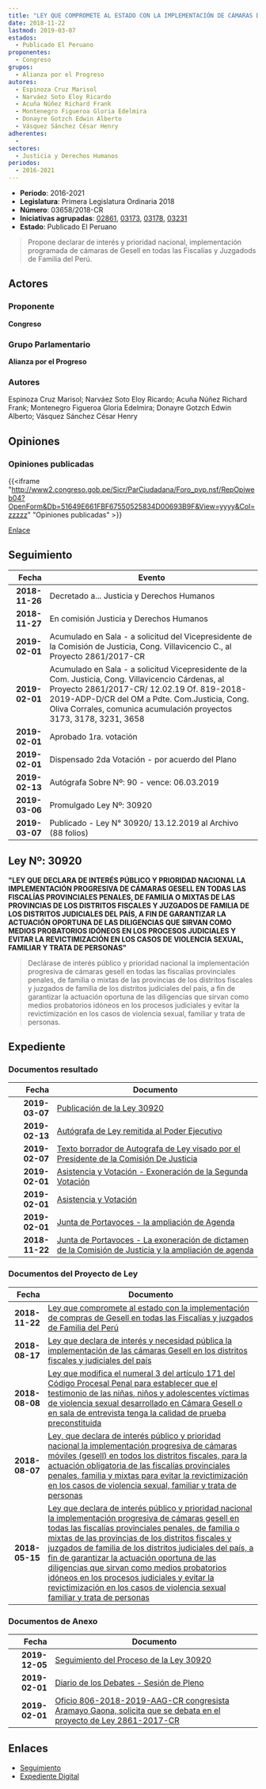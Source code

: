 ```yaml
---
title: "LEY QUE COMPROMETE AL ESTADO CON LA IMPLEMENTACIÓN DE CÁMARAS DE GESELL EN TODAS LAS FISCALÍAS Y JUZGADOS DE FAMILIA DEL PERÚ"
date: 2018-11-22
lastmod: 2019-03-07
estados: 
  - Publicado El Peruano
proponentes: 
  - Congreso
grupos: 
  - Alianza por el Progreso
autores: 
  - Espinoza Cruz Marisol
  - Narváez Soto Eloy Ricardo
  - Acuña Núñez Richard Frank
  - Montenegro Figueroa Gloria Edelmira
  - Donayre Gotzch Edwin Alberto
  - Vásquez Sánchez César Henry
adherentes: 
  - 
sectores: 
  - Justicia y Derechos Humanos
periodos: 
  - 2016-2021
---
```


- **Periodo**: 2016-2021
- **Legislatura**: Primera Legislatura Ordinaria 2018
- **Número**: 03658/2018-CR
- **Iniciativas agrupadas**: [02861](../../02800/02861), [03173](../../03100/03173), [03178](../../03100/03178), [03231](../../03200/03231)
- **Estado**: Publicado El Peruano

> Propone declarar de interés y prioridad nacional, implementación programada de cámaras de Gesell en todas las Fiscalías y Juzgadods de Familia del Perú.


## Actores

### Proponente

**Congreso**

### Grupo Parlamentario

**Alianza por el Progreso**

### Autores

Espinoza Cruz Marisol; Narváez Soto Eloy Ricardo; Acuña Núñez Richard Frank; Montenegro Figueroa Gloria Edelmira; Donayre Gotzch Edwin Alberto; Vásquez Sánchez César Henry


## Opiniones

### Opiniones publicadas

{{<iframe "http://www2.congreso.gob.pe/Sicr/ParCiudadana/Foro_pvp.nsf/RepOpiweb04?OpenForm&Db=51649E661FBF67550525834D00693B9F&View=yyyy&Col=zzzzz" "Opiniones publicadas" >}}

[Enlace](http://www2.congreso.gob.pe/Sicr/ParCiudadana/Foro_pvp.nsf/RepOpiweb04?OpenForm&Db=51649E661FBF67550525834D00693B9F&View=yyyy&Col=zzzzz)

## Seguimiento

| Fecha | Evento |
|------:|--------|
| **2018-11-26** | Decretado a... Justicia y Derechos Humanos|
| **2018-11-27** | En comisión Justicia y Derechos Humanos|
| **2019-02-01** | Acumulado en Sala - a solicitud del Vicepresidente de la Comisión de Justicia, Cong. Villavicencio C., al Proyecto 2861/2017-CR|
| **2019-02-01** | Acumulado en Sala - a solicitud Vicepresidente de la Com. Justicia, Cong. Villavicencio Cárdenas, al Proyecto 2861/2017-CR/ 12.02.19 Of. 819-2018-2019-ADP-D/CR del OM a Pdte. Com.Justicia, Cong. Oliva Corrales, comunica acumulación proyectos 3173, 3178, 3231, 3658|
| **2019-02-01** | Aprobado 1ra. votación|
| **2019-02-01** | Dispensado 2da Votación - por acuerdo del Plano|
| **2019-02-13** | Autógrafa Sobre Nº: 90 - vence: 06.03.2019|
| **2019-03-06** | Promulgado Ley Nº: 30920|
| **2019-03-07** | Publicado - Ley N° 30920/ 13.12.2019 al Archivo (88 folios)|

## Ley Nº: 30920

**"LEY QUE DECLARA DE INTERÉS PÚBLICO Y PRIORIDAD NACIONAL LA IMPLEMENTACIÓN PROGRESIVA DE CÁMARAS GESELL EN TODAS LAS FISCALÍAS PROVINCIALES PENALES, DE FAMILIA O MIXTAS DE LAS PROVINCIAS DE LOS DISTRITOS FISCALES Y JUZGADOS DE FAMILIA DE LOS DISTRITOS JUDICIALES DEL PAÍS, A FIN DE GARANTIZAR LA ACTUACIÓN OPORTUNA DE LAS DILIGENCIAS QUE SIRVAN COMO MEDIOS PROBATORIOS IDÓNEOS EN LOS PROCESOS JUDICIALES Y EVITAR LA REVICTIMIZACIÓN EN LOS CASOS DE VIOLENCIA SEXUAL, FAMILIAR Y TRATA DE PERSONAS"**

> Declárase de interés público y prioridad nacional la implementación progresiva de cámaras gesell en todas las fiscalías provinciales penales, de familia o mixtas de las provincias de los distritos fiscales y juzgados de familia de los distritos judiciales del país, a fin de garantizar la actuación oportuna de las diligencias que sirvan como medios probatorios idóneos en los procesos judiciales y evitar la revictimización en los casos de violencia sexual, familiar y trata de personas.


## Expediente


### Documentos resultado

| Fecha | Documento |
|------:|--------|
| **2019-03-07** | [Publicación de la Ley 30920](http://www.leyes.congreso.gob.pe/Documentos/2016_2021/ADLP/Normas_Legales/30920-LEY.pdf) |
| **2019-02-13** | [Autógrafa de Ley remitida al Poder Ejecutivo](http://www.leyes.congreso.gob.pe/Documentos/2016_2021/ADLP/Texto_Aprobado/AU0286120190213.pdf) |
| **2019-02-07** | [Texto borrador de Autografa de Ley visado por el Presidente de la Comisión De Justicia](http://www.leyes.congreso.gob.pe/Documentos/2016_2021/Texto_Borrador_de_Autografa/BAU0286120190207.pdf) |
| **2019-02-01** | [Asistencia y Votación - Exoneración de la Segunda Votación](http://www.leyes.congreso.gob.pe/Documentos/2016_2021/Asistencia_y_Votacion/Proyectos_de_Ley/Exoneracion_de_Segunda_Votacion/PL_ESV02861_20190201.pdf) |
| **2019-02-01** | [Asistencia y Votación](http://www.leyes.congreso.gob.pe/Documentos/2016_2021/Asistencia_y_Votacion/Proyectos_de_Ley/PL_AV02861_20190201.pdf) |
| **2019-02-01** | [Junta de Portavoces - la ampliación de Agenda](http://www.leyes.congreso.gob.pe/Documentos/2016_2021/Acuerdos/Junta_Portavoces/AJP02861201900201.pdf) |
| **2018-11-22** | [Junta de Portavoces - La exoneración de dictamen de la Comisión de Justicia y la ampliación de agenda](http://www.leyes.congreso.gob.pe/Documentos/2016_2021/Acuerdos/Junta_Portavoces/AJP0286120181122.pdf) |

### Documentos del Proyecto de Ley

| Fecha | Documento |
|------:|--------|
| **2018-11-22** | [Ley que compromete al estado con la implementación de compras de Gesell en todas las Fiscalías y juzgados de Familia del Perú](http://www.leyes.congreso.gob.pe/Documentos/2016_2021/Proyectos_de_Ley_y_de_Resoluciones_Legislativas/PL0365820181122..PDF) |
| **2018-08-17** | [Ley que declara de interés y necesidad pública la implementación de las cámaras Gesell en los distritos fiscales y judiciales del país](http://www.leyes.congreso.gob.pe/Documentos/2016_2021/Proyectos_de_Ley_y_de_Resoluciones_Legislativas/PL0323120180817..pdf) |
| **2018-08-08** | [Ley que modifica el numeral 3 del artículo 171 del Código Procesal Penal para establecer que el testimonio de las niñas, niños y adolescentes víctimas de violencia sexual desarrollado en Cámara Gesell o en sala de entrevista tenga la calidad de prueba preconstituida](http://www.leyes.congreso.gob.pe/Documentos/2016_2021/Proyectos_de_Ley_y_de_Resoluciones_Legislativas/PL0317820180808.pdf) |
| **2018-08-07** | [Ley, que declara de interés público y prioridad nacional la implementación progresiva de cámaras móviles (gesell) en todos los distritos fiscales, para la actuación obligatoria de las fiscalías provinciales penales, familia y mixtas para evitar la revictimización en los casos de violencia sexual, familiar y trata de personas](http://www.leyes.congreso.gob.pe/Documentos/2016_2021/Proyectos_de_Ley_y_de_Resoluciones_Legislativas/PL0317320180807.PDF) |
| **2018-05-15** | [Ley que declara de interés público y prioridad nacional la implementación progresiva de cámaras gesell en todas las fiscalías provinciales penales, de familia o mixtas de las provincias de los distritos fiscales y juzgados de familia de los distritos judiciales del país, a fin de garantizar la actuación oportuna de las diligencias que sirvan como medios probatorios idóneos en los procesos judiciales y evitar la revictimización en los casos de violencia sexual familiar y trata de personas](http://www.leyes.congreso.gob.pe/Documentos/2016_2021/Proyectos_de_Ley_y_de_Resoluciones_Legislativas/PL0286120180515..pdf) |

### Documentos de Anexo

| Fecha | Documento |
|------:|--------|
| **2019-12-05** | [Seguimiento del Proceso de la Ley 30920](http://www.leyes.congreso.gob.pe/Documentos/2016_2021/Seguimiento_de_Proyectos_de_Ley/02861PL20191205.pdf) |
| **2019-02-01** | [Diario de los Debates - Sesión de Pleno](http://www2.congreso.gob.pe/Sicr/DiarioDebates/Publicad.nsf/SesionesPleno/05256D6E0073DFE905258395000767E2/$FILE/PLO-2018-20C.pdf) |
| **2019-02-01** | [Oficio 806-2018-2019-AAG-CR congresista Aramayo Gaona, solicita que se debata en el proyecto de Ley 2861-2017-CR](http://www.leyes.congreso.gob.pe/Documentos/2016_2021/Seguimiento_de_Proyectos_de_Ley/02849PL20181226.pdf) |

## Enlaces 

- [Seguimiento](http://www2.congreso.gob.pe/Sicr/TraDocEstProc/CLProLey2016.nsf/f7fff46988ca05b1052578e100829cc7/512eec16ace731c20525834d0072f137?OpenDocument)
- [Expediente Digital](http://www2.congreso.gob.pe/Sicr/TraDocEstProc/CLProLey2016.nsf/f7fff46988ca05b1052578e100829cc7/512eec16ace731c20525834d0072f137?OpenDocument&Click=05257FB7005EB655.eb71d0cf91d8294e05256cdf006b5706/$Body/0.1C6C)
